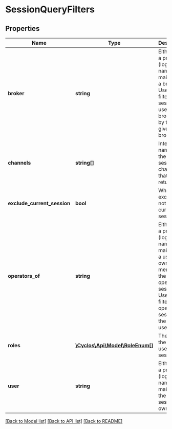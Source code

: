 # SessionQueryFilters

## Properties
Name | Type | Description | Notes
------------ | ------------- | ------------- | -------------
**broker** | **string** | Either id or a principal (login name, e-mail, etc) of a broker. Used to filter the sessions of users brokered by the given broker. | [optional] 
**channels** | **string[]** | Internal names of the sessions channels that can be returned. | [optional] 
**exclude_current_session** | **bool** | Whether to exclude or not the current session. | [optional] 
**operators_of** | **string** | Either id or a principal (login name, e-mail, etc) of a user. The owner member of the operators sessions Used to filter the operator sessions of the given user. | [optional] 
**roles** | [**\Cyclos\Api\Model\RoleEnum[]**](RoleEnum.md) | The role of the logged user in the sessions. | [optional] 
**user** | **string** | Either id or a principal (login name, e-mail, etc) of the sessions owner. | [optional] 

[[Back to Model list]](../../README.md#documentation-for-models) [[Back to API list]](../../README.md#documentation-for-api-endpoints) [[Back to README]](../../README.md)

